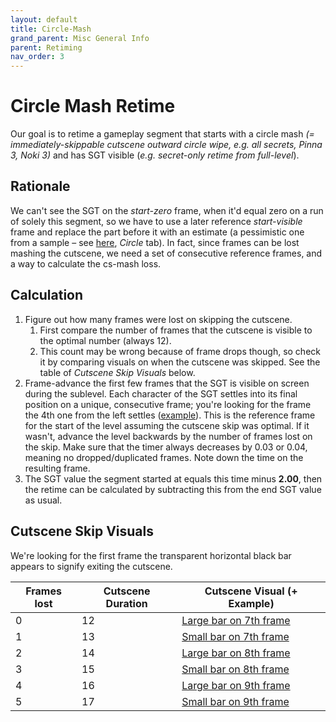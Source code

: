 ```yaml
---
layout: default
title: Circle-Mash
grand_parent: Misc General Info
parent: Retiming
nav_order: 3
---
```


# Circle Mash Retime

Our goal is to retime a gameplay segment that starts with a circle mash *(= immediately-skippable cutscene outward circle wipe, e.g. all secrets, Pinna 3, Noki 3)* and has SGT visible (*e.g. secret-only retime from full-level*).

## Rationale
We can't see the SGT on the *start-zero* frame, when it'd equal zero on a run of solely this segment, so we have to use a later reference *start-visible* frame and replace the part before it with an estimate (a pessimistic one from a sample – see [here](https://tiny.cc/smsilretiming), *Circle* tab). In fact, since frames can be lost mashing the cutscene, we need a set of consecutive reference frames, and a way to calculate the cs-mash loss.

## Calculation
1. Figure out how many frames were lost on skipping the cutscene.
    1. First compare the number of frames that the cutscene is visible to the optimal number (always 12).
    2. This count may be wrong because of frame drops though, so check it by comparing visuals on when the cutscene was skipped. See the table of *Cutscene Skip Visuals* below.
2. Frame-advance the first few frames that the SGT is visible on screen during the sublevel. Each character of the SGT settles into its final position on a unique, consecutive frame; you're looking for the frame the 4th one from the left settles ([example](https://cdn.discordapp.com/attachments/529145099003887618/796977267409813524/unknown.png)). This is the reference frame for the start of the level assuming the cutscene skip was optimal. If it wasn't, advance the level backwards by the number of frames lost on the skip. Make sure that the timer always decreases by 0.03 or 0.04, meaning no dropped/duplicated frames. Note down the time on the resulting frame.
3. The SGT value the segment started at equals this time minus **2.00**, then the retime can be calculated by subtracting this from the end SGT value as usual.

## Cutscene Skip Visuals
We're looking for the first frame the transparent horizontal black bar appears to signify exiting the cutscene.

| Frames lost | Cutscene Duration | Cutscene Visual (+ Example) |
| - | - | - |
| 0 | 12 | [Large bar on 7th frame](https://youtu.be/KB3l5qn4ntA) |
| 1 | 13 | [Small bar on 7th frame](https://youtu.be/k1f7S9DGbT0) |
| 2 | 14 | [Large bar on 8th frame](https://youtu.be/sa6u4O9MT1M) |
| 3 | 15 | [Small bar on 8th frame](https://youtu.be/PQ6MSkcvy4I?t=32) |
| 4 | 16 | [Large bar on 9th frame](https://youtu.be/fBxF26ke1a8?t=52) |
| 5 | 17 | [Small bar on 9th frame](https://youtu.be/gKxrYjtW2uU) |
